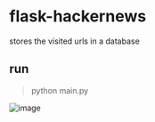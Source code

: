 # flask-hackernews
 stores the visited urls in a database

## run
> python main.py

![image](https://github.com/FastFingertips/flask-hackernews/assets/46646991/c8cd1ba9-48c1-487d-a82e-7292904bbb46)
